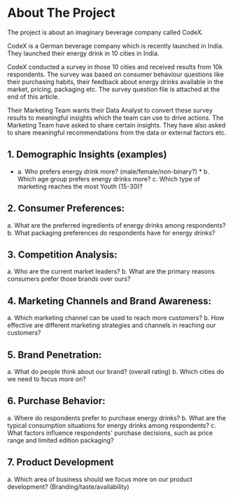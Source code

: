 # About The Project


The project is about an imaginary beverage company called CodeX.

CodeX is a German beverage company which is recently launched in India. They launched their energy drink in 10 cities in India.

CodeX conducted a survey in those 10 cities and received results from 10k respondents.
The survey was based on consumer behaviour questions like their purchasing habits, their feedback about energy drinks available in the market, pricing, packaging etc.
The survey question file is attached at the end of this article.

Their Marketing Team wants their Data Analyst to convert these survey results to meaningful insights which the team can use to drive actions.
The Marketing Team have asked to share certain insights. They have also asked to share meaningful recommendations from the data or external factors etc.

## 1. Demographic Insights (examples)
* a. Who prefers energy drink more? (male/female/non-binary?) *
b. Which age group prefers energy drinks more?
c. Which type of marketing reaches the most Youth (15-30)?
## 2. Consumer Preferences:
a. What are the preferred ingredients of energy drinks among respondents?
b. What packaging preferences do respondents have for energy drinks?
## 3. Competition Analysis:
a. Who are the current market leaders?
b. What are the primary reasons consumers prefer those brands over ours?
## 4. Marketing Channels and Brand Awareness:
a. Which marketing channel can be used to reach more customers?
b. How effective are different marketing strategies and channels in reaching our
customers?
## 5. Brand Penetration:
a. What do people think about our brand? (overall rating)
b. Which cities do we need to focus more on?
## 6. Purchase Behavior:
a. Where do respondents prefer to purchase energy drinks?
b. What are the typical consumption situations for energy drinks among
respondents?
c. What factors influence respondents' purchase decisions, such as price range and
limited edition packaging?
## 7. Product Development
a. Which area of business should we focus more on our product development?
(Branding/taste/availability)


